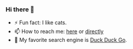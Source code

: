 ### Hi there 👋


- ⚡ Fun fact: I like cats.
- 📫 How to reach me: [here](https://joshaprior.dev/) or [directly](https://joshaprior.dev/contact/)
- 🦆 My favorite search engine is [Duck Duck Go](https://duckduckgo.com).

<!--
**joshaprior/joshaprior** is a ✨ _special_ ✨ repository because its `README.md` (this file) appears on your GitHub profile.

Here are some ideas to get you started:

- 🔭 I’m currently working on ...
- 🌱 I’m currently learning ...
- 👯 I’m looking to collaborate on ...
- 🤔 I’m looking for help with ...
- 💬 Ask me about ...
- 📫 How to reach me: ...
- 😄 Pronouns: ...
- ⚡ Fun fact: ...
-->
